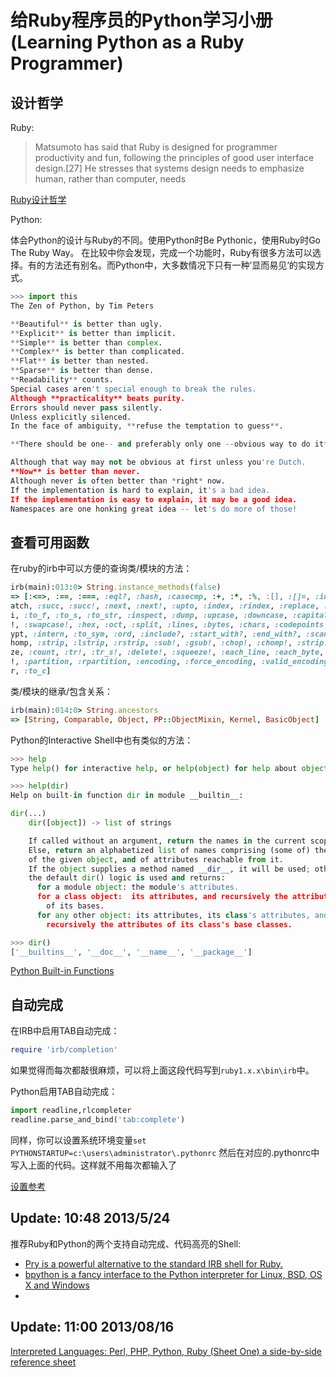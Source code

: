 给Ruby程序员的Python学习小册(Learning Python as a Ruby Programmer)
==================================================================

设计哲学
--------
Ruby:
> Matsumoto has said that Ruby is designed for programmer productivity and fun, following the principles of good user interface design.[27] He stresses that systems design needs to emphasize human, rather than computer, needs

[Ruby设计哲学](http://en.wikipedia.org/wiki/Ruby_\(programming_language\))

Python:

体会Python的设计与Ruby的不同。使用Python时Be Pythonic，使用Ruby时Go The Ruby Way。
在比较中你会发现，完成一个功能时，Ruby有很多方法可以选择。有的方法还有别名。而Python中，大多数情况下只有一种’显而易见‘的实现方式。

```python
>>> import this
The Zen of Python, by Tim Peters

**Beautiful** is better than ugly.
**Explicit** is better than implicit.
**Simple** is better than complex.
**Complex** is better than complicated.
**Flat** is better than nested.
**Sparse** is better than dense.
**Readability** counts.
Special cases aren't special enough to break the rules.
Although **practicality** beats purity.
Errors should never pass silently.
Unless explicitly silenced.
In the face of ambiguity, **refuse the temptation to guess**.

**There should be one-- and preferably only one --obvious way to do it**.

Although that way may not be obvious at first unless you're Dutch.
**Now** is better than never.
Although never is often better than *right* now.
If the implementation is hard to explain, it's a bad idea.
If the implementation is easy to explain, it may be a good idea.
Namespaces are one honking great idea -- let's do more of those!
```

查看可用函数 
------------

在ruby的irb中可以方便的查询类/模块的方法：

```ruby
irb(main):013:0> String.instance_methods(false)
=> [:<=>, :==, :===, :eql?, :hash, :casecmp, :+, :*, :%, :[], :[]=, :insert, :length, :size, :bytesize, :empty?, :=~, :m
atch, :succ, :succ!, :next, :next!, :upto, :index, :rindex, :replace, :clear, :chr, :getbyte, :setbyte, :byteslice, :to_
i, :to_f, :to_s, :to_str, :inspect, :dump, :upcase, :downcase, :capitalize, :swapcase, :upcase!, :downcase!, :capitalize
!, :swapcase!, :hex, :oct, :split, :lines, :bytes, :chars, :codepoints, :reverse, :reverse!, :concat, :<<, :prepend, :cr
ypt, :intern, :to_sym, :ord, :include?, :start_with?, :end_with?, :scan, :ljust, :rjust, :center, :sub, :gsub, :chop, :c
homp, :strip, :lstrip, :rstrip, :sub!, :gsub!, :chop!, :chomp!, :strip!, :lstrip!, :rstrip!, :tr, :tr_s, :delete, :squee
ze, :count, :tr!, :tr_s!, :delete!, :squeeze!, :each_line, :each_byte, :each_char, :each_codepoint, :sum, :slice, :slice
!, :partition, :rpartition, :encoding, :force_encoding, :valid_encoding?, :ascii_only?, :unpack, :encode, :encode!, :to_
r, :to_c]
```

类/模块的继承/包含关系：
```ruby
irb(main):014:0> String.ancestors
=> [String, Comparable, Object, PP::ObjectMixin, Kernel, BasicObject]
```

Python的Interactive Shell中也有类似的方法：

```python
>>> help
Type help() for interactive help, or help(object) for help about object.

>>> help(dir)
Help on built-in function dir in module __builtin__:

dir(...)
    dir([object]) -> list of strings

    If called without an argument, return the names in the current scope.
    Else, return an alphabetized list of names comprising (some of) the attributes
    of the given object, and of attributes reachable from it.
    If the object supplies a method named __dir__, it will be used; otherwise
    the default dir() logic is used and returns:
      for a module object: the module's attributes.
      for a class object:  its attributes, and recursively the attributes
        of its bases.
      for any other object: its attributes, its class's attributes, and
        recursively the attributes of its class's base classes.

>>> dir()
['__builtins__', '__doc__', '__name__', '__package__']
```

[Python Built-in Functions](http://docs.python.org/2.7/library/functions.html)

自动完成
--------

在IRB中启用TAB自动完成：
```ruby
require 'irb/completion'
```
如果觉得而每次都敲很麻烦，可以将上面这段代码写到`ruby1.x.x\bin\irb`中。

Python启用TAB自动完成：

``` python
import readline,rlcompleter
readline.parse_and_bind('tab:complete')
```

同样，你可以设置系统环境变量`set PYTHONSTARTUP=c:\users\administrator\.pythonrc`
然后在对应的.pythonrc中写入上面的代码。这样就不用每次都输入了

[设置参考](http://www.razorvine.net/blog/user/irmen/article/2004-11-22/17)

Update: 10:48 2013/5/24
-----------------------
推荐Ruby和Python的两个支持自动完成、代码高亮的Shell:

- [Pry is a powerful alternative to the standard IRB shell for Ruby.](https://github.com/pry/pry)
- [bpython is a fancy interface to the Python interpreter for Linux, BSD, OS X and Windows](http://www.bpython-interpreter.org/)
- 

Update: 11:00 2013/08/16
------------------------
[Interpreted Languages: Perl, PHP, Python, Ruby (Sheet One)
a side-by-side reference sheet](http://hyperpolyglot.org/scripting)
